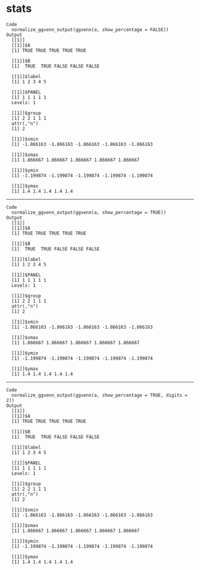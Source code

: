 # stats

    Code
      normalize_ggvenn_output(ggvenn(a, show_percentage = FALSE))
    Output
      [[1]]
      [[1]]$A
      [1] TRUE TRUE TRUE TRUE TRUE
      
      [[1]]$B
      [1]  TRUE  TRUE FALSE FALSE FALSE
      
      [[1]]$label
      [1] 1 2 3 4 5
      
      [[1]]$PANEL
      [1] 1 1 1 1 1
      Levels: 1
      
      [[1]]$group
      [1] 2 2 1 1 1
      attr(,"n")
      [1] 2
      
      [[1]]$xmin
      [1] -1.866163 -1.866163 -1.866163 -1.866163 -1.866163
      
      [[1]]$xmax
      [1] 1.866667 1.866667 1.866667 1.866667 1.866667
      
      [[1]]$ymin
      [1] -1.199874 -1.199874 -1.199874 -1.199874 -1.199874
      
      [[1]]$ymax
      [1] 1.4 1.4 1.4 1.4 1.4
      
      

---

    Code
      normalize_ggvenn_output(ggvenn(a, show_percentage = TRUE))
    Output
      [[1]]
      [[1]]$A
      [1] TRUE TRUE TRUE TRUE TRUE
      
      [[1]]$B
      [1]  TRUE  TRUE FALSE FALSE FALSE
      
      [[1]]$label
      [1] 1 2 3 4 5
      
      [[1]]$PANEL
      [1] 1 1 1 1 1
      Levels: 1
      
      [[1]]$group
      [1] 2 2 1 1 1
      attr(,"n")
      [1] 2
      
      [[1]]$xmin
      [1] -1.866163 -1.866163 -1.866163 -1.866163 -1.866163
      
      [[1]]$xmax
      [1] 1.866667 1.866667 1.866667 1.866667 1.866667
      
      [[1]]$ymin
      [1] -1.199874 -1.199874 -1.199874 -1.199874 -1.199874
      
      [[1]]$ymax
      [1] 1.4 1.4 1.4 1.4 1.4
      
      

---

    Code
      normalize_ggvenn_output(ggvenn(a, show_percentage = TRUE, digits = 2))
    Output
      [[1]]
      [[1]]$A
      [1] TRUE TRUE TRUE TRUE TRUE
      
      [[1]]$B
      [1]  TRUE  TRUE FALSE FALSE FALSE
      
      [[1]]$label
      [1] 1 2 3 4 5
      
      [[1]]$PANEL
      [1] 1 1 1 1 1
      Levels: 1
      
      [[1]]$group
      [1] 2 2 1 1 1
      attr(,"n")
      [1] 2
      
      [[1]]$xmin
      [1] -1.866163 -1.866163 -1.866163 -1.866163 -1.866163
      
      [[1]]$xmax
      [1] 1.866667 1.866667 1.866667 1.866667 1.866667
      
      [[1]]$ymin
      [1] -1.199874 -1.199874 -1.199874 -1.199874 -1.199874
      
      [[1]]$ymax
      [1] 1.4 1.4 1.4 1.4 1.4
      
      

